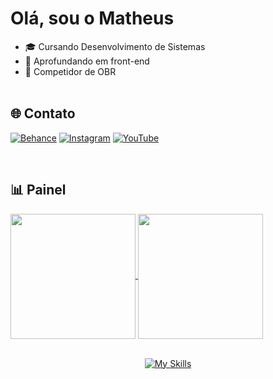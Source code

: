 # Olá, sou o Matheus
- 🎓 Cursando Desenvolvimento de Sistemas
- 🔭 Aprofundando em front-end
- 🤖 Competidor de OBR<br><br>

## 🌐 Contato
[![Behance](https://img.shields.io/badge/Behance-1769ff?logo=behance&logoColor=white)](https://behance.net/matheusgabriel61) [![Instagram](https://img.shields.io/badge/Instagram-%23E4405F.svg?logo=Instagram&logoColor=white)](https://instagram.com/mat.gss) [![YouTube](https://img.shields.io/badge/YouTube-%23FF0000.svg?logo=YouTube&logoColor=white)](https://youtube.com/@@Math_gss) 

<br>

## 📊 Painel
<a href="https://github.com/anuraghazra/github-readme-stats">
  <img height=200 align="center" src="https://github-readme-stats.vercel.app/api?username=Matheus-Gabriel07&theme=dark" />
</a>
<a href="https://github.com/anuraghazra/convoychat">
  <img height=200 align="center" src="https://github-readme-stats.vercel.app/api/top-langs?username=Matheus-Gabriel07&theme=dark&layout=compact&langs_count=8&card_width=450" />
</a>
          
<div align="center">
<br>
          
[![My Skills](https://skillicons.dev/icons?i=js,html,css,nodejs,sass,java,cpp,git,arduino,figma,blender,pr,arduino&perline=8)](https://skillicons.dev)

</div>
